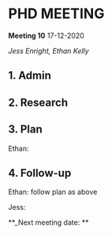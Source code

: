 # PHD MEETING

__Meeting 10__
17-12-2020

_Jess Enright,_
_Ethan Kelly_


## 1. Admin


## 2. Research


## 3. Plan

Ethan: 


## 4. Follow-up

Ethan: follow plan as above

Jess:

**_Next meeting date: **
